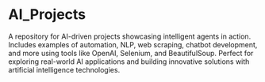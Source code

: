 # AI_Projects
A repository for AI-driven projects showcasing intelligent agents in action. Includes examples of automation, NLP, web scraping, chatbot development, and more using tools like OpenAI, Selenium, and BeautifulSoup. Perfect for exploring real-world AI applications and building innovative solutions with artificial intelligence technologies.
